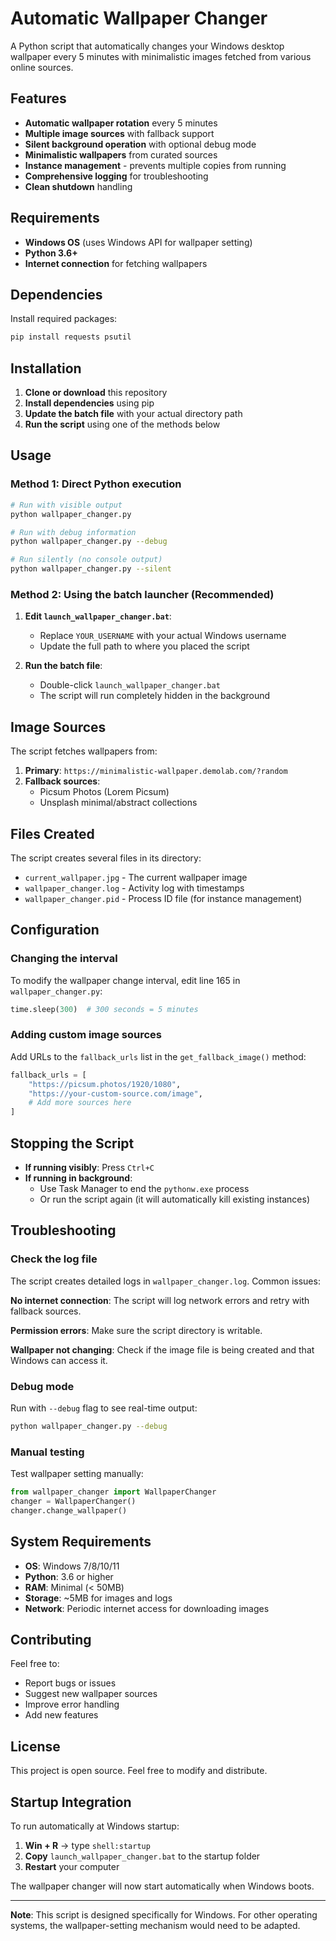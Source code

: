 # Automatic Wallpaper Changer

A Python script that automatically changes your Windows desktop wallpaper every 5 minutes with minimalistic images fetched from various online sources.

## Features

- **Automatic wallpaper rotation** every 5 minutes
- **Multiple image sources** with fallback support
- **Silent background operation** with optional debug mode
- **Minimalistic wallpapers** from curated sources
- **Instance management** - prevents multiple copies from running
- **Comprehensive logging** for troubleshooting
- **Clean shutdown** handling

## Requirements

- **Windows OS** (uses Windows API for wallpaper setting)
- **Python 3.6+**
- **Internet connection** for fetching wallpapers

## Dependencies

Install required packages:

```bash
pip install requests psutil
```

## Installation

1. **Clone or download** this repository
2. **Install dependencies** using pip
3. **Update the batch file** with your actual directory path
4. **Run the script** using one of the methods below

## Usage

### Method 1: Direct Python execution

```bash
# Run with visible output
python wallpaper_changer.py

# Run with debug information
python wallpaper_changer.py --debug

# Run silently (no console output)
python wallpaper_changer.py --silent
```

### Method 2: Using the batch launcher (Recommended)

1. **Edit `launch_wallpaper_changer.bat`**:
   - Replace `YOUR_USERNAME` with your actual Windows username
   - Update the full path to where you placed the script

2. **Run the batch file**:
   - Double-click `launch_wallpaper_changer.bat`
   - The script will run completely hidden in the background

## Image Sources

The script fetches wallpapers from:

1. **Primary**: `https://minimalistic-wallpaper.demolab.com/?random`
2. **Fallback sources**:
   - Picsum Photos (Lorem Picsum)
   - Unsplash minimal/abstract collections

## Files Created

The script creates several files in its directory:

- `current_wallpaper.jpg` - The current wallpaper image
- `wallpaper_changer.log` - Activity log with timestamps
- `wallpaper_changer.pid` - Process ID file (for instance management)

## Configuration

### Changing the interval

To modify the wallpaper change interval, edit line 165 in `wallpaper_changer.py`:

```python
time.sleep(300)  # 300 seconds = 5 minutes
```

### Adding custom image sources

Add URLs to the `fallback_urls` list in the `get_fallback_image()` method:

```python
fallback_urls = [
    "https://picsum.photos/1920/1080",
    "https://your-custom-source.com/image",
    # Add more sources here
]
```

## Stopping the Script

- **If running visibly**: Press `Ctrl+C`
- **If running in background**: 
  - Use Task Manager to end the `pythonw.exe` process
  - Or run the script again (it will automatically kill existing instances)

## Troubleshooting

### Check the log file
The script creates detailed logs in `wallpaper_changer.log`. Common issues:

**No internet connection**: The script will log network errors and retry with fallback sources.

**Permission errors**: Make sure the script directory is writable.

**Wallpaper not changing**: Check if the image file is being created and that Windows can access it.

### Debug mode
Run with `--debug` flag to see real-time output:

```bash
python wallpaper_changer.py --debug
```

### Manual testing
Test wallpaper setting manually:

```python
from wallpaper_changer import WallpaperChanger
changer = WallpaperChanger()
changer.change_wallpaper()
```

## System Requirements

- **OS**: Windows 7/8/10/11
- **Python**: 3.6 or higher
- **RAM**: Minimal (< 50MB)
- **Storage**: ~5MB for images and logs
- **Network**: Periodic internet access for downloading images

## Contributing

Feel free to:
- Report bugs or issues
- Suggest new wallpaper sources
- Improve error handling
- Add new features

## License

This project is open source. Feel free to modify and distribute.

## Startup Integration

To run automatically at Windows startup:

1. **Win + R** → type `shell:startup`
2. **Copy** `launch_wallpaper_changer.bat` to the startup folder
3. **Restart** your computer

The wallpaper changer will now start automatically when Windows boots.

---

**Note**: This script is designed specifically for Windows. For other operating systems, the wallpaper-setting mechanism would need to be adapted.

